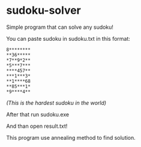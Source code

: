 # sudoku-solver
Simple program that can solve any sudoku!

You can paste sudoku in sudoku.txt in this format:
```
8********
**36*****
*7**9*2**
*5***7***
****457**
***1***3*
**1****68
**85***1*
*9****4**
```
*(This is the hardest sudoku in the world)*


After that run sudoku.exe

And than open result.txt!

This program use annealing method to find solution.
